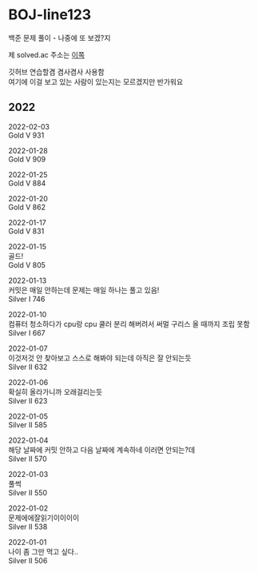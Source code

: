 # BOJ-line123
백준 문제 풀이 - 나중에 또 보겠?지

제 solved.ac 주소는 [이쪽](https://solved.ac/profile/line123)

깃허브 연습할겸 겸사겸사 사용함   
여기에 이걸 보고 있는 사람이 있는지는 모르겠지만 반가워요   

## 2022   
2022-02-03   
Gold V 931   
   
2022-01-28   
Gold V 909   
   
2022-01-25   
Gold V 884   
   
2022-01-20   
Gold V 862   
   
2022-01-17   
Gold V 831   
   
2022-01-15   
골드!   
Gold V 805   
   
2022-01-13   
커밋은 매일 안하는데 문제는 매일 하나는 풀고 있음!   
Silver I 746   
   
2022-01-10   
컴퓨터 청소하다가 cpu랑 cpu 쿨러 분리 해버려서 써멀 구리스 올 때까지 조립 못함   
Silver I 667   
   
2022-01-07   
이것저것 안 찾아보고 스스로 해봐야 되는데 아직은 잘 안되는듯   
Silver II 632   
   
2022-01-06   
확실히 올라가니까 오래걸리는듯   
Silver II 623   
   
2022-01-05   
Silver II 585   
   
2022-01-04   
해당 날짜에 커밋 안하고 다음 날짜에 계속하네 이러면 안되는?데   
Silver II 570   
   
2022-01-03   
풀썩   
Silver II 550   
   
2022-01-02   
문제에에잘읽기이이이이   
Silver II 538   
    
2022-01-01   
나이 좀 그만 먹고 싶다..   
Silver II 506 
